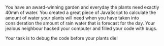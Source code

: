 You have an award-winning garden and everyday the plants need exactly 40mm of water. You created a great piece of JavaScript to calculate the amount of water your plants will need when you have taken into consideration the amount of rain water that is forecast for the day. Your jealous neighbour hacked your computer and filled your code with bugs. 

Your task is to debug the code before your plants die!
